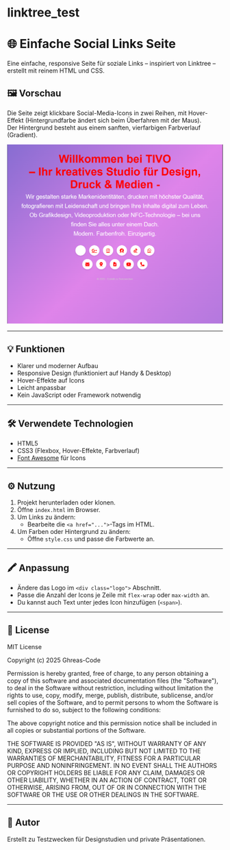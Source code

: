 # linktree_test
# 🌐 Einfache Social Links Seite

Eine einfache, responsive Seite für soziale Links – inspiriert von Linktree – erstellt mit reinem HTML und CSS.

## 🖼️ Vorschau

Die Seite zeigt klickbare Social-Media-Icons in zwei Reihen, mit Hover-Effekt (Hintergrundfarbe ändert sich beim Überfahren mit der Maus).  
Der Hintergrund besteht aus einem sanften, vierfarbigen Farbverlauf (Gradient).

![Vorschau](bilder/preview.png)

---

## 💡 Funktionen

- Klarer und moderner Aufbau
- Responsive Design (funktioniert auf Handy & Desktop)
- Hover-Effekte auf Icons
- Leicht anpassbar
- Kein JavaScript oder Framework notwendig

---

## 🛠️ Verwendete Technologien

- HTML5
- CSS3 (Flexbox, Hover-Effekte, Farbverlauf)
- [Font Awesome](https://fontawesome.com/) für Icons

---

## ⚙️ Nutzung

1. Projekt herunterladen oder klonen.
2. Öffne `index.html` im Browser.
3. Um Links zu ändern:
   - Bearbeite die `<a href="...">`-Tags im HTML.
4. Um Farben oder Hintergrund zu ändern:
   - Öffne `style.css` und passe die Farbwerte an.

---

## 🖍️ Anpassung

- Ändere das Logo im `<div class="logo">` Abschnitt.
- Passe die Anzahl der Icons je Zeile mit `flex-wrap` oder `max-width` an.
- Du kannst auch Text unter jedes Icon hinzufügen (`<span>`).

---



## 📄 License

MIT License

Copyright (c) 2025 Ghreas-Code

Permission is hereby granted, free of charge, to any person obtaining a copy
of this software and associated documentation files (the "Software"), to deal
in the Software without restriction, including without limitation the rights
to use, copy, modify, merge, publish, distribute, sublicense, and/or sell
copies of the Software, and to permit persons to whom the Software is
furnished to do so, subject to the following conditions:

The above copyright notice and this permission notice shall be included in all
copies or substantial portions of the Software.

THE SOFTWARE IS PROVIDED "AS IS", WITHOUT WARRANTY OF ANY KIND, EXPRESS OR
IMPLIED, INCLUDING BUT NOT LIMITED TO THE WARRANTIES OF MERCHANTABILITY,
FITNESS FOR A PARTICULAR PURPOSE AND NONINFRINGEMENT. IN NO EVENT SHALL THE
AUTHORS OR COPYRIGHT HOLDERS BE LIABLE FOR ANY CLAIM, DAMAGES OR OTHER
LIABILITY, WHETHER IN AN ACTION OF CONTRACT, TORT OR OTHERWISE, ARISING FROM,
OUT OF OR IN CONNECTION WITH THE SOFTWARE OR THE USE OR OTHER DEALINGS IN THE
SOFTWARE.


---

## 🙌 Autor

Erstellt zu Testzwecken für Designstudien und private Präsentationen.



